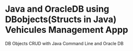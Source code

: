 # Java and OracleDB using DBobjects(Structs in Java) Vehicules Management Appp

DB Objects CRUD with Java Command Line and Oracle DB
